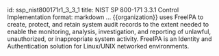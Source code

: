 id: ssp_nist800171r1_3_3_1
title: NIST SP 800-171 3.3.1 Control Implementation
format: markdown
...
{{organization}} uses FreeIPA to create, protect, and retain system audit records to the extent needed to enable the monitoring, analysis, investigation, and reporting of unlawful, unauthorized, or inappropriate system activity. FreeIPA is an Identity and Authentication solution for Linux/UNIX networked environments.

